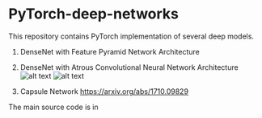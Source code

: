 # PyTorch-deep-networks

This repository contains PyTorch implementation of several deep models. 

1. DenseNet with Feature Pyramid Network Architecture 
2. DenseNet with Atrous Convolutional Neural Network Architecture
![alt text](https://github.com/s1155026040/PyTorch-deep-networks/blob/master/figures/atrous1.png)
![alt text](https://github.com/s1155026040/PyTorch-deep-networks/blob/master/figures/atrous2.png)

3. Capsule Network https://arxiv.org/abs/1710.09829

The main source code is in 
